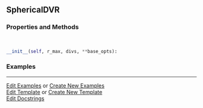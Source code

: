 ## <a id="Psience.DVR.DirectProduct.SphericalDVR">SphericalDVR</a>


### Properties and Methods
<a id="Psience.DVR.DirectProduct.SphericalDVR.__init__" class="docs-object-method">&nbsp;</a>
```python
__init__(self, r_max, divs, **base_opts): 
```

### Examples




___

[Edit Examples](https://github.com/McCoyGroup/Psience/edit/edit/ci/examples/ci/docs/Psience/DVR/DirectProduct/SphericalDVR.md) or 
[Create New Examples](https://github.com/McCoyGroup/Psience/new/edit/?filename=ci/examples/ci/docs/Psience/DVR/DirectProduct/SphericalDVR.md) <br/>
[Edit Template](https://github.com/McCoyGroup/Psience/edit/edit/ci/docs/ci/docs/Psience/DVR/DirectProduct/SphericalDVR.md) or 
[Create New Template](https://github.com/McCoyGroup/Psience/new/edit/?filename=ci/docs/templates/ci/docs/Psience/DVR/DirectProduct/SphericalDVR.md) <br/>
[Edit Docstrings](https://github.com/McCoyGroup/Psience/edit/edit/Psience/DVR/DirectProduct.py?message=Update%20Docs)